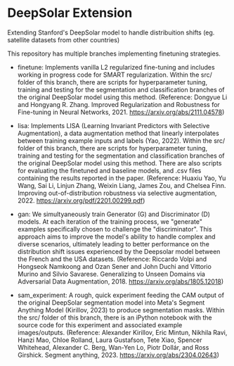 # DeepSolar Extension
Extending Stanford's DeepSolar model to handle distribuition shifts (eg. satellite datasets from other countries)


This repository has multiple branches implementing finetuning strategies. 

- finetune: Implements vanilla L2 regularized fine-tuning and includes working in progress code for SMART regularization. Within the src/ folder of this branch, there are scripts for hyperparameter tuning, training and testing for the segmentation and classification branches of the original DeepSolar model using this method. (Reference: Dongyue Li and Hongyang R. Zhang. Improved Regularization and Robustness for Fine-tuning in Neural Networks, 2021. https://arxiv.org/abs/2111.04578)

- lisa: Implements LISA (Learning Invariant Predictors with Selective Augmentation), a data augmentation method that linearly interpolates between training example inputs and labels (Yao, 2022). Within the src/ folder of this branch, there are scripts for hyperparameter tuning, training and testing for the segmentation and classification branches of the original DeepSolar model using this method. There are also scripts for evaluating the finetuned and baseline models, and .csv files containing the results reported in the paper. (Reference: Huaxiu Yao, Yu Wang, Sai Li, Linjun Zhang, Weixin Liang, James Zou, and Chelsea Finn. Improving out-of-distribution robustness via selective augmentation, 2022. https://arxiv.org/pdf/2201.00299.pdf)

- gan: We simultyaneously train Generator (G) and Discriminator (D) models. At each iteration of the training process, we "generate" examples specifically chosen to challenge the "discriminator". This approach aims to improve the model's ability to handle complex and diverse scenarios, ultimately leading to better performance on the distribution shift issues experienced by the Deepsolar model between the French and the USA datasets. (Reference: Riccardo Volpi and Hongseok Namkoong and Ozan Sener and John Duchi and Vittorio Murino and Silvio Savarese. Generalizing to Unseen Domains via Adversarial Data Augmentation, 2018. https://arxiv.org/abs/1805.12018)

- sam_experiment: A rough, quick experiment feeding the CAM output of the original DeepSolar segmentation model into Meta's Segment Anything Model (Kirillov, 2023) to produce segmentation masks. Within the src/ folder of this branch, there is an iPython notebook with the source code for this experiment and associated example images/outputs. (Reference: Alexander Kirillov, Eric Mintun, Nikhila Ravi, Hanzi Mao, Chloe Rolland, Laura Gustafson, Tete Xiao, Spencer Whitehead, Alexander C. Berg, Wan-Yen Lo, Piotr Dollár, and Ross Girshick. Segment anything, 2023. https://arxiv.org/abs/2304.02643)
